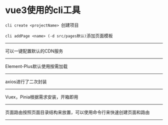 # vue3使用的cli工具
`cli create <projectName> `创建项目

`cli addPage <name> (-d src/pages默认)`添加页面模板
_ _ _

可以一键配置默认的CDN服务  
***
Element-Plus默认使用按需加载  
***
axios进行了二次封装  
***
Vuex，Pinia根据需求安装，开箱即用  
***
页面路由按照页面目录结构来放置，可以使用命令行来快速创建页面和路由  
***

